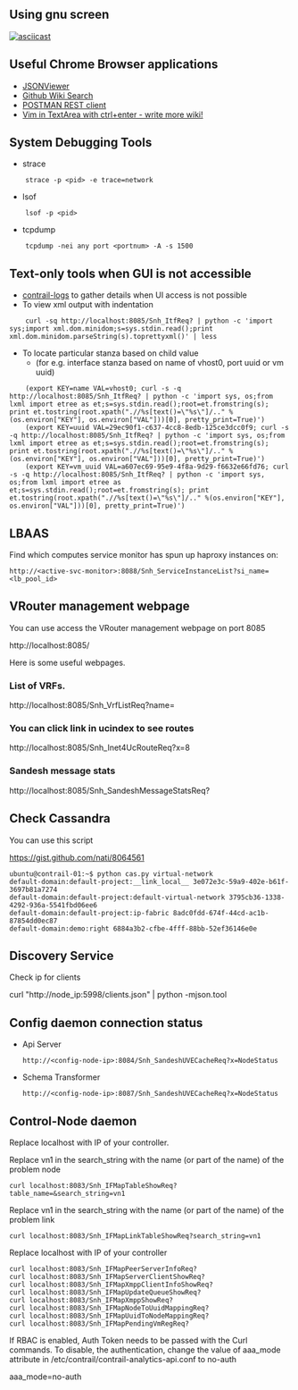 ## Using gnu screen
[![asciicast](https://asciinema.org/a/6kym72j5lteg2ffb9ohr8w0oa.png)](https://asciinema.org/a/6kym72j5lteg2ffb9ohr8w0oa?speed=3)

## Useful Chrome Browser applications

* [JSONViewer](https://www.google.com/url?sa=t&rct=j&q=&esrc=s&source=web&cd=1&sqi=2&ved=0CB4QFjAA&url=https%3A%2F%2Fchrome.google.com%2Fwebstore%2Fdetail%2Fjsonview%2Fchklaanhfefbnpoihckbnefhakgolnmc%3Fhl%3Den&ei=okwSVNvNHoWuyATU8IDYCQ&usg=AFQjCNH3ET5JyRh_aKGH_G5Ws5MXENK5bA&sig2=pWaOq0PM1ptzGV5Mln3sZg&bvm=bv.75097201,d.aWw)
* [Github Wiki Search](https://www.google.com/url?sa=t&rct=j&q=&esrc=s&source=web&cd=2&sqi=2&ved=0CCcQFjAB&url=https%3A%2F%2Fchrome.google.com%2Fwebstore%2Fdetail%2Fgithub-wiki-search%2Fgdifdhnjmjaidbajhapmbcbnoocoeooc%3Fhl%3Den&ei=zkwSVLqcHo2k8AXotIKIDA&usg=AFQjCNFUY7r_nIUR5aamJ5dLvSMOEHqWMQ&sig2=47EAGQ_pAiJFTsxqq6MOlg&bvm=bv.75097201,d.aWw)
* [POSTMAN REST client](https://www.google.com/url?sa=t&rct=j&q=&esrc=s&source=web&cd=1&sqi=2&ved=0CB4QFjAA&url=https%3A%2F%2Fchrome.google.com%2Fwebstore%2Fdetail%2Fpostman-rest-client%2Ffdmmgilgnpjigdojojpjoooidkmcomcm%3Fhl%3Den&ei=8UwSVO3HAsmkyASY-4GoDg&usg=AFQjCNHaecLwAKk91gpdCY_y1x_ViIrHwQ&sig2=cFmqDhGUuPP_DTYV7-OErg&bvm=bv.75097201,d.aWw)
* [Vim in TextArea with ctrl+enter - write more wiki!](https://chrome.google.com/webstore/detail/wasavi/dgogifpkoilgiofhhhodbodcfgomelhe)

## System Debugging Tools
* strace
````
    strace -p <pid> -e trace=network
````

* lsof
````
    lsof -p <pid>
````
* tcpdump
````
    tcpdump -nei any port <portnum> -A -s 1500
````

## Text-only tools when GUI is not accessible
* [contrail-logs](Using-contrail-logs-to-debug-Contrail) to gather details when UI access is not possible
* To view xml output with indentation
````
    curl -sq http://localhost:8085/Snh_ItfReq? | python -c 'import sys;import xml.dom.minidom;s=sys.stdin.read();print xml.dom.minidom.parseString(s).toprettyxml()' | less
````
* To locate particular stanza based on child value 
    + (for e.g. interface stanza based on name of vhost0, port uuid or vm uuid)
````
    (export KEY=name VAL=vhost0; curl -s -q http://localhost:8085/Snh_ItfReq? | python -c 'import sys, os;from lxml import etree as et;s=sys.stdin.read();root=et.fromstring(s); print et.tostring(root.xpath(".//%s[text()=\"%s\"]/.." %(os.environ["KEY"], os.environ["VAL"]))[0], pretty_print=True)')
    (export KEY=uuid VAL=29ec90f1-c637-4cc8-8edb-125ce3dcc0f9; curl -s -q http://localhost:8085/Snh_ItfReq? | python -c 'import sys, os;from lxml import etree as et;s=sys.stdin.read();root=et.fromstring(s); print et.tostring(root.xpath(".//%s[text()=\"%s\"]/.." %(os.environ["KEY"], os.environ["VAL"]))[0], pretty_print=True)')
    (export KEY=vm_uuid VAL=a607ec69-95e9-4f8a-9d29-f6632e66fd76; curl -s -q http://localhost:8085/Snh_ItfReq? | python -c 'import sys, os;from lxml import etree as et;s=sys.stdin.read();root=et.fromstring(s); print et.tostring(root.xpath(".//%s[text()=\"%s\"]/.." %(os.environ["KEY"], os.environ["VAL"]))[0], pretty_print=True)')
````

## LBAAS

Find which computes service monitor has spun up haproxy instances on:

````
http://<active-svc-monitor>:8088/Snh_ServiceInstanceList?si_name=<lb_pool_id>
````

## VRouter management webpage

You can use access the VRouter management webpage on port 8085

http://localhost:8085/

Here is some useful webpages.

### List of VRFs. 

http://localhost:8085/Snh_VrfListReq?name=

### You can click link in ucindex to see routes

http://localhost:8085/Snh_Inet4UcRouteReq?x=8

### Sandesh message stats

http://localhost:8085/Snh_SandeshMessageStatsReq?

## Check Cassandra

You can use this script

https://gist.github.com/nati/8064561

```
ubuntu@contrail-01:~$ python cas.py virtual-network
default-domain:default-project:__link_local__ 3e072e3c-59a9-402e-b61f-3697b81a7274
default-domain:default-project:default-virtual-network 3795cb36-1338-4292-936a-5541fbd06ee6
default-domain:default-project:ip-fabric 8adc0fdd-674f-44cd-ac1b-87854dd0ec87
default-domain:demo:right 6884a3b2-cfbe-4fff-88bb-52ef36146e0e
```

## Discovery Service

Check ip for clients

curl "http://node_ip:5998/clients.json" | python -mjson.tool

## Config daemon connection status

* Api Server

    `http://<config-node-ip>:8084/Snh_SandeshUVECacheReq?x=NodeStatus`

* Schema Transformer

    `http://<config-node-ip>:8087/Snh_SandeshUVECacheReq?x=NodeStatus`

## Control-Node daemon
Replace localhost with IP of your controller.

Replace vn1 in the search_string with the name (or part of the name) of the problem node

    curl localhost:8083/Snh_IFMapTableShowReq?table_name=&search_string=vn1

Replace vn1 in the search_string with the name (or part of the name) of the problem link

    curl localhost:8083/Snh_IFMapLinkTableShowReq?search_string=vn1

Replace localhost with IP of your controller

    curl localhost:8083/Snh_IFMapPeerServerInfoReq?
    curl localhost:8083/Snh_IFMapServerClientShowReq?
    curl localhost:8083/Snh_IFMapXmppClientInfoShowReq?
    curl localhost:8083/Snh_IFMapUpdateQueueShowReq?
    curl localhost:8083/Snh_IFMapXmppShowReq?
    curl localhost:8083/Snh_IFMapNodeToUuidMappingReq?
    curl localhost:8083/Snh_IFMapUuidToNodeMappingReq?
    curl localhost:8083/Snh_IFMapPendingVmRegReq?

If RBAC is enabled, Auth Token needs to be passed with the Curl commands. To disable, the authentication, change the value of aaa_mode attribute in /etc/contrail/contrail-analytics-api.conf to no-auth

aaa_mode=no-auth

 

